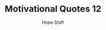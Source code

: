 ---
image: /assets/img/mq/mq_12_merton.png
title: Motivational Quotes 12
categories:
  - Motivational Quotes
author: Hope Staff
notes: Motivational Quotes 12
embed: >-
  EMBED_GOES_HERE
transcript: >-
  SOME LINES OF TEXT START HERE
---